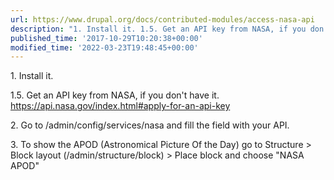 ```yaml
---
url: https://www.drupal.org/docs/contributed-modules/access-nasa-api
description: "1. Install it. 1.5. Get an API key from NASA, if you don't have it.\_https://api.nasa.gov/index.html#apply-for-an-api-key 2. Go to /admin/config/services/nasa and fill the field with your API. 3. To show the APOD (Astronomical Picture Of the Day) go to Structure > Block layout (/admin/structure/block) > Place block and choose \"NASA APOD\""
published_time: '2017-10-29T10:20:38+00:00'
modified_time: '2022-03-23T19:48:45+00:00'
---
```

1\. Install it.

1.5\. Get an API key from NASA, if you don't have it. <https://api.nasa.gov/index.html#apply-for-an-api-key>

2\. Go to /admin/config/services/nasa and fill the field with your API.

3\. To show the APOD (Astronomical Picture Of the Day) go to Structure > Block layout (/admin/structure/block) > Place block and choose "NASA APOD"